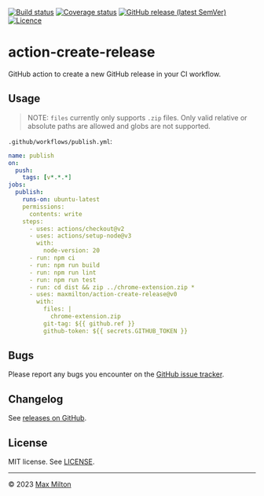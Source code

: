 [![Build status](https://img.shields.io/github/actions/workflow/status/maxmilton/action-create-release/ci.yml?branch=master)](https://github.com/maxmilton/action-create-release/actions)
[![Coverage status](https://img.shields.io/codeclimate/coverage/maxmilton/action-create-release)](https://codeclimate.com/github/maxmilton/action-create-release)
[![GitHub release (latest SemVer)](https://img.shields.io/github/v/release/maxmilton/action-create-release)](https://github.com/maxmilton/action-create-release/releases)
[![Licence](https://img.shields.io/github/license/maxmilton/action-create-release.svg)](https://github.com/maxmilton/action-create-release/blob/master/LICENSE)

# action-create-release

GitHub action to create a new GitHub release in your CI workflow.

## Usage

> NOTE: `files` currently only supports `.zip` files. Only valid relative or absolute paths are allowed and globs are not supported.

`.github/workflows/publish.yml`:

```yml
name: publish
on:
  push:
    tags: [v*.*.*]
jobs:
  publish:
    runs-on: ubuntu-latest
    permissions:
      contents: write
    steps:
      - uses: actions/checkout@v2
      - uses: actions/setup-node@v3
        with:
          node-version: 20
      - run: npm ci
      - run: npm run build
      - run: npm run lint
      - run: npm run test
      - run: cd dist && zip ../chrome-extension.zip *
      - uses: maxmilton/action-create-release@v0
        with:
          files: |
            chrome-extension.zip
          git-tag: ${{ github.ref }}
          github-token: ${{ secrets.GITHUB_TOKEN }}
```

## Bugs

Please report any bugs you encounter on the [GitHub issue tracker](https://github.com/maxmilton/action-create-release/issues).

## Changelog

See [releases on GitHub](https://github.com/maxmilton/action-create-release/releases).

## License

MIT license. See [LICENSE](https://github.com/maxmilton/action-create-release/blob/master/LICENSE).

---

© 2023 [Max Milton](https://maxmilton.com)
